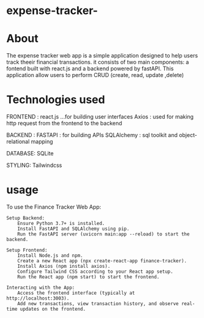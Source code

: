 # expense-tracker-
# About
The expense tracker web app is a simple application designed to help users track theeir financial transactions.
it consists of two main components: a fontend built with react.js and a backend powered by fastAPI.
This application allow users to perform CRUD (create, read, update ,delete)

# Technologies used 
FRONTEND : 
react.js ...for building user interfaces 
Axios :  used for making http request from the frontend to the backend 

BACKEND : 
FASTAPI : for building APIs 
SQLAlchemy : sql toolkit and object-relational mapping 

DATABASE:
SQLite 

STYLING: 
Tailwindcss 

# usage 
To use the Finance Tracker Web App:

    Setup Backend:
        Ensure Python 3.7+ is installed.
        Install FastAPI and SQLAlchemy using pip.
        Run the FastAPI server (uvicorn main:app --reload) to start the backend.

    Setup Frontend:
        Install Node.js and npm.
        Create a new React app (npx create-react-app finance-tracker).
        Install Axios (npm install axios).
        Configure Tailwind CSS according to your React app setup.
        Run the React app (npm start) to start the frontend.

    Interacting with the App:
        Access the frontend interface (typically at http://localhost:3003).
        Add new transactions, view transaction history, and observe real-time updates on the frontend.

